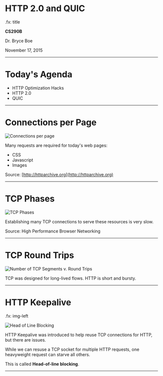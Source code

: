 # HTTP 2.0 and QUIC
.fx: title

__CS290B__

Dr. Bryce Boe

November 17, 2015

---

# Today's Agenda

* HTTP Optimization Hacks
* HTTP 2.0
* QUIC

---

# Connections per Page

![Connections per page](img/connections_per_page.png)

Many requests are required for today's web pages:

* CSS
* Javascript
* Images

Source: [http://httparchive.org](http://httparchive.org)

---

# TCP Phases

![TCP Phases](img/tcp_congestion.png)

Establishing many TCP connections to serve these resources is very slow.

Source: High Performance Browser Networking

---

# TCP Round Trips

![Number of TCP Segments v. Round Trips](img/tcp_segments_and_round_trips.png)

TCP was designed for long-lived flows. HTTP is short and bursty.

---

# HTTP Keepalive

.fx: img-left

![Head of Line Blocking](img/tcp_head_of_line_blocking.png)

HTTP Keepalive was introduced to help reuse TCP connections for HTTP, but there
are issues.

While we can resuse a TCP socket for multiple HTTP requests, one heavyweight
request can starve all others.

This is called __Head-of-line blocking__.

---
